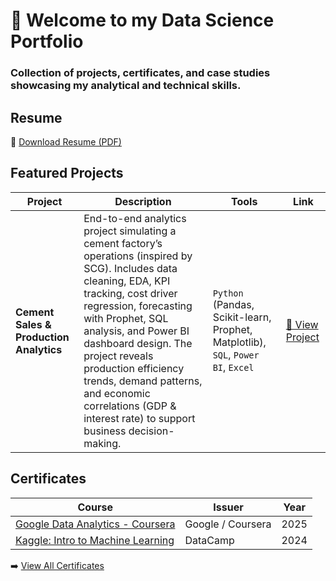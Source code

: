 # 👋 Welcome to my **Data Science Portfolio**
### Collection of projects, certificates, and case studies showcasing my analytical and technical skills.


## Resume
📎 [Download Resume (PDF)](./resume/Miyo_Resume.pdf)

## Featured Projects

| Project | Description | Tools | Link |
|----------|--------------|--------|------|
| **Cement Sales & Production Analytics** | End-to-end analytics project simulating a cement factory’s operations (inspired by SCG). Includes data cleaning, EDA, KPI tracking, cost driver regression, forecasting with Prophet, SQL analysis, and Power BI dashboard design. The project reveals production efficiency trends, demand patterns, and economic correlations (GDP & interest rate) to support business decision-making. |`Python` (Pandas, Scikit-learn, Prophet, Matplotlib), `SQL`, `Power BI`, `Excel` | [🔗 View Project](https://github.com/miyomui/cement-sales-analysis) |



## Certificates

| Course | Issuer | Year |
|---------|---------|------|
| [Google Data Analytics - Coursera](./certificates/google_data_analytics.pdf) | Google / Coursera | 2025 |
| [Kaggle: Intro to Machine Learning](./certificates/kaggle_intro_ml.png) | DataCamp | 2024 |

➡️ [View All Certificates](./certificates)